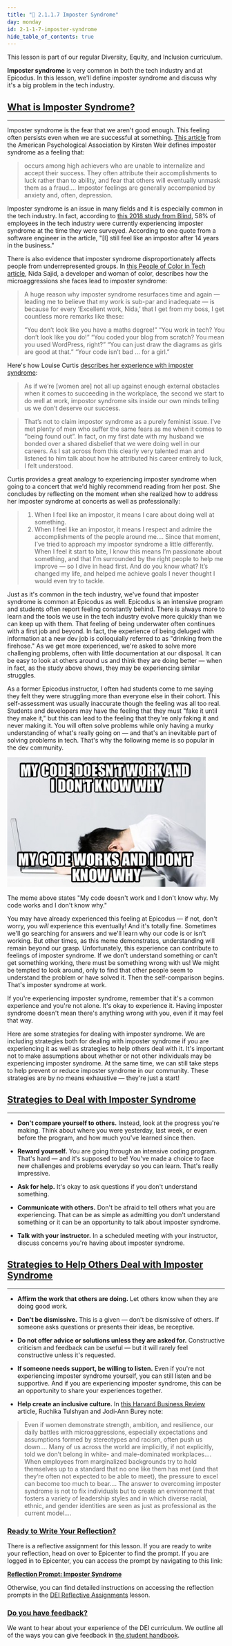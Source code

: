 ```yaml
---
title: "📓 2.1.1.7 Imposter Syndrome"
day: monday
id: 2-1-1-7-imposter-syndrome
hide_table_of_contents: true
---
```


This lesson is part of our regular Diversity, Equity, and Inclusion curriculum.

**Imposter syndrome** is very common in both the tech industry and at Epicodus. In this lesson, we'll define imposter syndrome and discuss why it's a big problem in the tech industry.
 
## [What is Imposter Syndrome?](#what-is-imposter-syndrome)

---
 
Imposter syndrome is the fear that we aren't good enough. This feeling often persists even when we are successful at something. [This article](https://www.apa.org/gradpsych/2013/11/fraud) from the American Psychological Association by Kirsten Weir defines imposter syndrome as a feeling that:

> occurs among high achievers who are unable to internalize and accept their success. They often attribute their accomplishments to luck rather than to ability, and fear that others will eventually unmask them as a fraud…. Impostor feelings are generally accompanied by anxiety and, often, depression.

 
Imposter syndrome is an issue in many fields and it is especially common in the tech industry. In fact, according to [this 2018 study from Blind](https://www.teamblind.com/blog/index.php/2018/09/05/58-percent-of-tech-workers-feel-like-impostors/), 58% of employees in the tech industry were currently experiencing imposter syndrome at the time they were surveyed. According to one quote from a software engineer in the article, "[I] still feel like an impostor after 14 years in the business."
 
There is also evidence that imposter syndrome disproportionately affects people from underrepresented groups. In [this People of Color in Tech article](https://peopleofcolorintech.com/engineers/susceptible-to-imposter-syndrome/), Nida Sajid, a developer and woman of color, describes how the microaggressions she faces lead to imposter syndrome:

> A huge reason why imposter syndrome resurfaces time and again — leading me to believe that my work is sub-par and inadequate — is because for every ‘Excellent work, Nida,’ that I get from my boss, I get countless more remarks like these:
>
> “You don’t look like you have a maths degree!”
> “You work in tech? You don’t look like you do!”
> “You coded your blog from scratch? You mean you used WordPress, right?”
> “You can just draw the diagrams as girls are good at that.”
> “Your code isn’t bad … for a girl.”

Here's how Louise Curtis [describes her experience with imposter syndrome](https://medium.com/women-in-tech-not-just-code/how-im-trying-to-combat-my-impostor-syndrome-48f0b4deb58):

> As if we’re [women are] not all up against enough external obstacles when it comes to succeeding in the workplace, the second we start to do well at work, impostor syndrome sits inside our own minds telling us we don’t deserve our success.

> That’s not to claim impostor syndrome as a purely feminist issue. I’ve met plenty of men who suffer the same fears as me when it comes to “being found out”. In fact, on my first date with my husband we bonded over a shared disbelief that we were doing well in our careers. As I sat across from this clearly very talented man and listened to him talk about how he attributed his career entirely to luck, I felt understood.

Curtis provides a great analogy to experiencing imposter syndrome when going to a concert that we'd highly recommend reading from her post. She concludes by reflecting on the moment when she realized how to address her imposter syndrome at concerts as well as professionally:

> 1. When I feel like an impostor, it means I care about doing well at something.
> 2. When I feel like an impostor, it means I respect and admire the accomplishments of the people around me….
> Since that moment, I’ve tried to approach my impostor syndrome a little differently. When I feel it start to bite, I know this means I’m passionate about something, and that I’m surrounded by the right people to help me improve — so I dive in head first. And do you know what? It’s changed my life, and helped me achieve goals I never thought I would even try to tackle.
 
Just as it's common in the tech industry, we've found that imposter syndrome is common at Epicodus as well. Epicodus is an intensive program and students often report feeling constantly behind. There is always more to learn and the tools we use in the tech industry evolve more quickly than we can keep up with them. That feeling of being underwater often continues with a first job and beyond. In fact, the experience of being deluged with information at a new dev job is colloquially referred to as "drinking from the firehose." As we get more experienced, we're asked to solve more challenging problems, often with little documentation at our disposal. It can be easy to look at others around us and think they are doing better — when in fact, as the study above shows, they may be experiencing similar struggles.
 
As a former Epicodus instructor, I often had students come to me saying they felt they were struggling more than everyone else in their cohort. This self-assessment was usually inaccurate though the feeling was all too real. Students and developers may have the feeling that they must "fake it until they make it," but this can lead to the feeling that they're only faking it and never making it. You will often solve problems while only having a murky understanding of what's really going on — and that's an inevitable part of solving problems in tech. That's why the following meme is so popular in the dev community.
 
![Meme showing a common feeling in coding.](/images/DEI-Images/idontknowmeme.jpg)
 
The meme above states "My code doesn't work and I don't know why. My code works and I don't know why."
 
You may have already experienced this feeling at Epicodus — if not, don't worry, you _will_ experience this eventually! And it's totally fine. Sometimes we'll go searching for answers and we'll learn why our code is or isn't working. But other times, as this meme demonstrates, understanding will remain beyond our grasp. Unfortunately, this experience can contribute to feelings of imposter syndrome. If we don't understand something or can't get something working, there must be something wrong with us! We might be tempted to look around, only to find that other people seem to understand the problem or have solved it. Then the self-comparison begins. That's imposter syndrome at work.
 
If you're experiencing imposter syndrome, remember that it's a common experience and you're not alone. It's okay to experience it. Having imposter syndrome doesn't mean there's anything wrong with you, even if it may feel that way.
 
Here are some strategies for dealing with imposter syndrome. We are including strategies both for dealing with imposter syndrome if you are experiencing it as well as strategies to help others deal with it. It's important not to make assumptions about whether or not other individuals may be experiencing imposter syndrome. At the same time, we can still take steps to help prevent or reduce imposter syndrome in our community. These strategies are by no means exhaustive — they're just a start!
 
## [Strategies to Deal with Imposter Syndrome](#strategies-to-deal-with-imposter-syndrome)

---
 
* **Don't compare yourself to others.** Instead, look at the progress you're making. Think about where you were yesterday, last week, or even before the program, and how much you've learned since then.
 
* **Reward yourself.** You are going through an intensive coding program. That's hard — and it's supposed to be! You've made a choice to face new challenges and problems everyday so you can learn. That's really impressive.
 
* **Ask for help.** It's okay to ask questions if you don't understand something.
 
* **Communicate with others.** Don't be afraid to tell others what you are experiencing. That can be as simple as admitting you don't understand something or it can be an opportunity to talk about imposter syndrome.
 
* **Talk with your instructor.** In a scheduled meeting with your instructor, discuss concerns you're having about imposter syndrome.
 
## [Strategies to Help Others Deal with Imposter Syndrome](#strategies-to-help-others-deal-with-imposter-syndrome)

---
 
* **Affirm the work that others are doing.** Let others know when they are doing good work.
 
* **Don't be dismissive.** This is a given — don't be dismissive of others. If someone asks questions or presents their ideas, be receptive.
 
* **Do not offer advice or solutions unless they are asked for.** Constructive criticism and feedback can be useful — but it will rarely feel constructive unless it's requested.
 
* **If someone needs support, be willing to listen.** Even if you're not experiencing imposter syndrome yourself, you can still listen and be supportive. And if you are experiencing imposter syndrome, this can be an opportunity to share your experiences together.

* **Help create an inclusive culture.** In [this Harvard Business Review](https://hbr.org/2021/02/stop-telling-women-they-have-imposter-syndrome) article, Ruchika Tulshyan and Jodi-Ann Burey note:

> Even if women demonstrate strength, ambition, and resilience, our daily battles with microaggressions, especially expectations and assumptions formed by stereotypes and racism, often push us down…. Many of us across the world are implicitly, if not explicitly, told we don’t belong in white- and male-dominated workplaces…. When employees from marginalized backgrounds try to hold themselves up to a standard that no one like them has met (and that they’re often not expected to be able to meet), the pressure to excel can become too much to bear…. The answer to overcoming imposter syndrome is not to fix individuals but to create an environment that fosters a variety of leadership styles and in which diverse racial, ethnic, and gender identities are seen as just as professional as the current model….

### [Ready to Write Your Reflection?](#ready-to-write-your-reflection)

There is a reflective assignment for this lesson. If you are ready to write your reflection, head on over to Epicenter to find the prompt. If you are logged in to Epicenter, you can access the prompt by navigating to this link:

**<span class="glyphicon glyphicon-link"></span> [Reflection Prompt: Imposter Syndrome](https://epicenter.epicodus.com/journals?title=Imposter+Syndrome)** 

Otherwise, you can find detailed instructions on accessing the reflection prompts in the [DEI Reflective Assignments](../../diversity-equity-and-inclusion/dei-curriculum-overview/dei-reflective-assignments#finding-the-reflection-prompts) lesson.

### [Do you have feedback?](#do-you-have-feedback)

We want to hear about your experience of the DEI curriculum. We outline all of the ways you can give feedback in [the student handbook](../../pre-work/getting-started-at-epicodus/1-0-0-13-student-handbook#giving-feedback).
